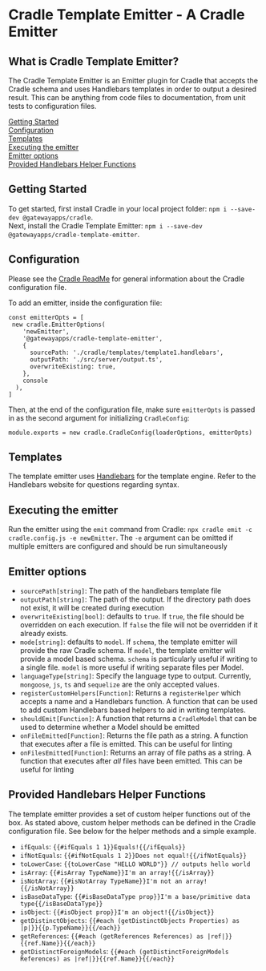 # Cradle Template Emitter - A Cradle Emitter   
## What is Cradle Template Emitter?
The Cradle Template Emitter is an Emitter plugin for Cradle that accepts the Cradle schema and uses Handlebars templates in order to output a desired result. This can be anything from code files to documentation, from unit tests to configuration files.

[Getting Started](#getting-started)   
[Configuration](#configuration)   
[Templates](#templates)   
[Executing the emitter](#executing-the-emitter)   
[Emitter options](#emitter-options)   
[Provided Handlebars Helper Functions](#provided-handlebars-helper-functions)

## Getting Started
To get started, first install Cradle in your local project folder: `npm i --save-dev @gatewayapps/cradle`.    
Next, install the Cradle Template Emitter: `npm i --save-dev @gatewayapps/cradle-template-emitter`.

## Configuration
Please see the [Cradle ReadMe](https://github.com/gatewayapps/cradle/blob/master/README.md) for general information about the Cradle configuration file.

To add an emitter, inside the configuration file:
```
const emitterOpts = [
 new cradle.EmitterOptions(
    'newEmitter',
    '@gatewayapps/cradle-template-emitter',
    {
      sourcePath: './cradle/templates/template1.handlebars',
      outputPath: './src/server/output.ts',
      overwriteExisting: true,
    },
    console
  ),
]
```

Then, at the end of the configuration file, make sure `emitterOpts` is passed in as the second argument for initializing `CradleConfig`:
```
module.exports = new cradle.CradleConfig(loaderOptions, emitterOpts)
```

## Templates
The template emitter uses [Handlebars](https://handlebarsjs.com/) for the template engine. Refer to the Handlebars website for questions regarding syntax.

## Executing the emitter
Run the emitter using the `emit` command from Cradle: `npx cradle emit -c cradle.config.js -e newEmitter`. The `-e` argument can be omitted if multiple emitters are configured and should be run simultaneously

## Emitter options
- `sourcePath[string]`: The path of the handlebars template file
- `outputPath[string]`: The path of the output. If the directory path does not exist, it will be created during execution
- `overwriteExisting[bool]`:  defaults to `true`. If `true`, the file should be overridden on each execution. If `false` the file will not be overridden if it already exists.
- `mode[string]`: defaults to `model`. If `schema`, the template emitter will provide the raw Cradle schema. If `model`, the template emitter will provide a model based schema. `schema` is particularly useful if writing to a single file. `model` is more useful if writing separate files per Model.
- `languageType[string]`: Specify the language type to output. Currently, `mongoose`, `js`, `ts` and `sequelize` are the only accepted values.
- `registerCustomHelpers[Function]`: Returns a `registerHelper` which accepts a name and a Handlebars function. A function that can be used to add custom Handlebars based helpers to aid in writing templates. 
- `shouldEmit[Function]`: A function that returns a `CradleModel` that can be used to determine whether a Model should be emitted
- `onFileEmitted[Function]`: Returns the file path as a string. A function that executes after a file is emitted. This can be useful for linting
- `onFilesEmitted[Function]`: Returns an array of file paths as a string. A function that executes after _all_ files have been emitted. This can be useful for linting

## Provided Handlebars Helper Functions
The template emitter provides a set of custom helper functions out of the box. As stated above, custom helper methods can be defined in the Cradle configuration file. See below for the helper methods and a simple example.

- `ifEquals`: ```{{#ifEquals 1 1}}Equals!{{/ifEquals}}```
- `ifNotEquals`: ```{{#ifNotEquals 1 2}}Does not equal!{{/ifNotEquals}}```
- `toLowerCase`: ```{{toLowerCase "HELLO WORLD"}} // outputs hello world```
- `isArray`: ```{{#isArray TypeName}}I'm an array!{{/isArray}}```
- `isNotArray`: ```{{#isNotArray TypeName}}I'm not an array!{{/isNotArray}}```
- `isBaseDataType`: ```{{#isBaseDataType prop}}I'm a base/primitive data type{{/isBaseDataType}}```
- `isObject`: ```{{#isObject prop}}I'm an object!{{/isObject}}```
- `getDistinctObjects`: ```{{#each (getDistinctObjects Properties) as |p|}}{{p.TypeName}}{{/each}}```
- `getReferences`: ```{{#each (getReferences References) as |ref|}}{{ref.Name}}{{/each}}```
- `getDistinctForeignModels`: ```{{#each (getDistinctForeignModels References) as |ref|}}{{ref.Name}}{{/each}}```

